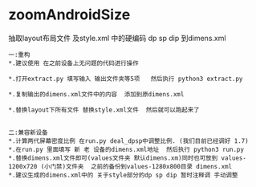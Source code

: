 # zoomAndroidSize
抽取layout布局文件 及style.xml 中的硬编码 dp sp dip 到dimens.xml



    一:重构
    *.建议使用 在之前设备上无问题的代码进行操作
    
    *.打开extract.py 填写输入 输出文件夹等5项   然后执行 python3 extract.py
    
    *.复制输出的dimens.xml文件中的内容  添加到原dimens.xml
    
    *.替换layout下所有文件 替换style.xml文件  然后就可以跑起来了
    
    
    二:兼容新设备
    *.计算两代屏幕密度比例 在run.py deal_dpsp中调整比例. (我们目前已经调好 1.7)
    *.在run.py 里面填写 新 老 设备的dimens.xml地址  然后执行 python3 run.py
    *.替换dimens.xml文件即可(values文件夹 默认dimens.xm)同时也可放到 values-1200x720 (小门禁)文件夹  之前的备份到values-1280x800目录 dimens.xml  
    *.建议生成的dimens.xml中的 关于style部分的dp sp dip 暂时注释调 手动调整
    
    
   

